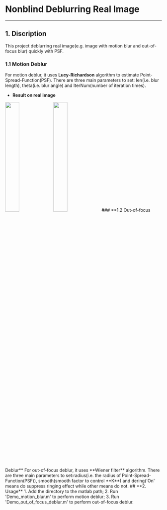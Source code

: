 ﻿# **Nonblind Deblurring Real Image**  
-------  
## **1. Discription**  
This project deblurring real image(e.g. image with motion blur and out-of-focus blur) quickly with PSF.  
### **1.1 Motion Deblur**  
For motion deblur, it uses **Lucy-Richardson** algorithm to estimate Point-Spread-Function(PSF). There are three main parameters to set: len(i.e. blur length), theta(i.e. blur angle) and IterNum(number of iteration times).  
* **Result on real image**  

<image src="image/Blurred_image2.jpg" width="30%" height="30%"/>
<image src="results/Deblur_Ra15.4Sm50.png" width="30%" height="30%"/>
### **1.2 Out-of-focus Deblur**  
For out-of-focus deblur, it uses **Wiener filter** algorithm. There are three main parameters to set:radius(i.e. the radius of Point-Spread-Function(PSF)), smooth(smooth factor to control **K**) and dering('On' means do suppress ringing effect while other means do not.  
## **2. Usage**  
1. Add the directory to the matlab path;  
2. Run 'Demo_motion_blur.m' to perform motion deblur;  
3. Run 'Demo_out_of_focus_deblur.m' to perform out-of-focus deblur.  
